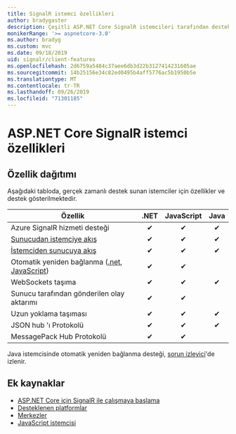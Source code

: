 ```yaml
---
title: SignalR istemci özellikleri
author: bradygaster
description: Çeşitli ASP.NET Core SignalR istemcileri tarafından desteklenen özellikleri öğrenin.
monikerRange: '>= aspnetcore-3.0'
ms.author: bradyg
ms.custom: mvc
ms.date: 09/18/2019
uid: signalr/client-features
ms.openlocfilehash: 2d6759a5484c37aee6db3d22b3127414231605ae
ms.sourcegitcommit: 14b25156e34c82ed0495b4aff5776ac5b1950b5e
ms.translationtype: MT
ms.contentlocale: tr-TR
ms.lasthandoff: 09/26/2019
ms.locfileid: "71301185"
---
```

# <a name="aspnet-core-signalr-client-features"></a>ASP.NET Core SignalR istemci özellikleri

## <a name="feature-distribution"></a>Özellik dağıtımı

Aşağıdaki tabloda, gerçek zamanlı destek sunan istemciler için özellikler ve destek gösterilmektedir.

| Özellik | .NET | JavaScript | Java |
| ---- | :-: | :-: | :-: |
| Azure SignalR hizmeti desteği |✔|✔|✔|
| [Sunucudan istemciye akış](xref:signalr/streaming)          |✔|✔|✔|
| [İstemciden sunucuya akış](xref:signalr/streaming)          |✔|✔|✔|
| Otomatik yeniden bağlanma ([.net](/aspnet/core/signalr/dotnet-client?view=aspnetcore-3.0&tabs=visual-studio#handle-lost-connection), [JavaScript](/aspnet/core/signalr/javascript-client?view=aspnetcore-3.0#reconnect-clients))          |✔|✔| |
| WebSockets taşıma |✔|✔|✔|
| Sunucu tarafından gönderilen olay aktarımı |✔|✔| |
| Uzun yoklama taşıması |✔|✔|✔|
| JSON hub 'ı Protokolü |✔|✔|✔|
| MessagePack Hub Protokolü |✔|✔| |

Java istemcisinde otomatik yeniden bağlanma desteği, [sorun izleyici](https://github.com/aspnet/AspNetCore/issues/8711)'de izlenir.

## <a name="additional-resources"></a>Ek kaynaklar

* [ASP.NET Core için SignalR ile çalışmaya başlama](xref:tutorials/signalr)
* [Desteklenen platformlar](xref:signalr/supported-platforms)
* [Merkezler](xref:signalr/hubs)
* [JavaScript istemcisi](xref:signalr/javascript-client)
